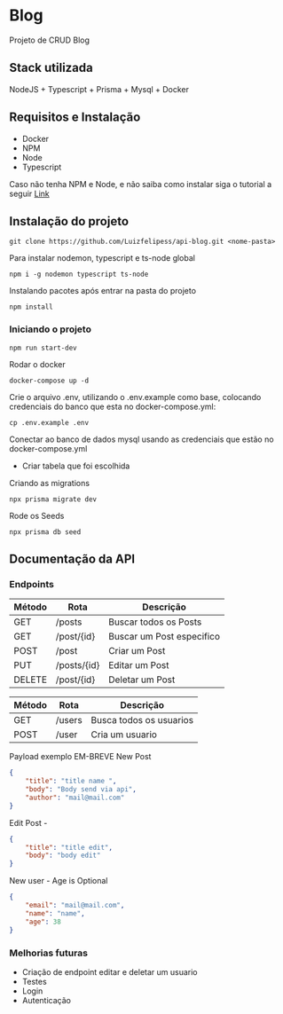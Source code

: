 
# Blog
Projeto de CRUD Blog 



## Stack utilizada
NodeJS + Typescript + Prisma + Mysql + Docker



## Requisitos e Instalação

- Docker
- NPM
- Node
- Typescript

Caso não tenha NPM e Node, e não saiba como instalar siga o tutorial a seguir 
[Link](https://balta.io/blog/node-npm-instalacao-configuracao-e-primeiros-passos)

## Instalação do projeto

```
git clone https://github.com/Luizfelipess/api-blog.git <nome-pasta>
```

Para instalar nodemon, typescript e ts-node global
```
npm i -g nodemon typescript ts-node
```

Instalando pacotes após entrar na pasta do projeto
```
npm install
```

### Iniciando o projeto
```
npm run start-dev
```

Rodar o docker 
```
docker-compose up -d
```

Crie o arquivo .env, utilizando o .env.example como base, colocando credenciais do banco que esta no docker-compose.yml:
```
cp .env.example .env
```

Conectar ao banco de dados mysql usando as credenciais que estão no docker-compose.yml
- Criar tabela que foi escolhida

Criando as migrations 
```
npx prisma migrate dev
```

Rode os Seeds
```
npx prisma db seed
```

## Documentação da API

### Endpoints
| Método | Rota | Descrição |
| -------|-------|--------- |
| GET    | /posts      | Buscar todos os Posts|
| GET    | /post/{id} | Buscar um Post especifico|
| POST   | /post | Criar um Post|
| PUT    | /posts/{id} | Editar um Post|
| DELETE | /post/{id} | Deletar um Post|

|Método | Rota | Descrição|
| ------| ------| --------|
|GET    | /users| Busca todos os usuarios|
|POST   | /user| Cria um usuario| 

Payload exemplo EM-BREVE
New Post
```json
{
    "title": "title name ",
    "body": "Body send via api",
    "author": "mail@mail.com"
}
```
Edit Post - 
```json
{
    "title": "title edit",
    "body": "body edit"
}
```

New user - 
Age is Optional
```json
{
    "email": "mail@mail.com",
    "name": "name",
    "age": 38
}
```
### Melhorias futuras
- Criação de endpoint editar e deletar um usuario
- Testes
- Login
- Autenticação
